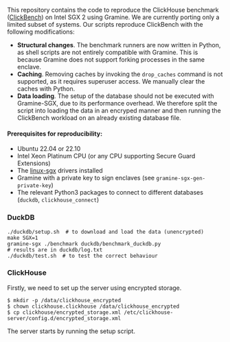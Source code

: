 This repository contains the code to reproduce the ClickHouse benchmark ([ClickBench](https://github.com/ClickHouse/ClickBench)) on Intel SGX 2 using Gramine. We are currently porting only a limited subset of systems. Our scripts reproduce ClickBench with the following modifications:

* **Structural changes**. The benchmark runners are now written in Python, as shell scripts are not entirely compatible with Gramine. This is because Gramine does not support forking processes in the same enclave.
* **Caching**. Removing caches by invoking the `drop_caches` command is not supported, as it requires superuser access. We manually clear the caches with Python.
* **Data loading**. The setup of the database should not be executed with Gramine-SGX, due to its performance overhead. We therefore split the script into loading the data in an encryped manner and then running the ClickBench workload on an already existing database file.

#### Prerequisites for reproducibility:
* Ubuntu 22.04 or 22.10
* Intel Xeon Platinum CPU (or any CPU supporting Secure Guard Extensions)
* The [linux-sgx](https://github.com/intel/linux-sgx) drivers installed
* Gramine with a private key to sign enclaves (see `gramine-sgx-gen-private-key`)
* The relevant Python3 packages to connect to different databases (`duckdb`, `clickhouse_connect`)

### DuckDB

```shell
./duckdb/setup.sh  # to download and load the data (unencrypted)
make SGX=1
gramine-sgx ./benchmark duckdb/benchmark_duckdb.py
# results are in duckdb/log.txt
./duckdb/test.sh  # to test the correct behaviour
```

### ClickHouse
Firstly, we need to set up the server using encrypted storage.
```shell
$ mkdir -p /data/clickhouse_encrypted
$ chown clickhouse.clickhouse /data/clickhouse_encrypted
$ cp clickhouse/encrypted_storage.xml /etc/clickhouse-server/config.d/encrypted_storage.xml
```
The server starts by running the setup script.
